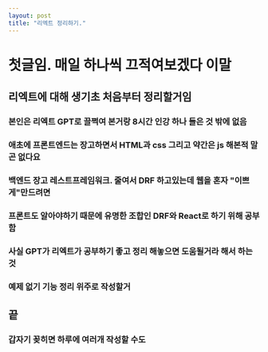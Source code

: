 ```yaml
---
layout: post
title: "리엑트 정리하기."
---
```


# 첫글임. 매일 하나씩 끄적여보겠다 이말

## 리엑트에 대해 생기초 처음부터 정리할거임

### 본인은 리엑트 GPT로 끌쩍여 본거랑 8시간 인강 하나 들은 것 밖에 없음
### 애초에 프론트엔드는 장고하면서 HTML과 css 그리고 약간은 js 해본적 말곤 없다요

### 백엔드 장고 레스트프레임워크. 줄여서 DRF 하고있는데 웹을 혼자 "이쁘게"만드려면 
### 프론트도 알아야하기 때문에 유명한 조합인 DRF와 React로 하기 위해 공부함
### 사실 GPT가 리엑트가 공부하기 좋고 정리 해놓으면 도움될거라 해서 하는 것

### 예제 없기 기능 정리 위주로 작성할거

## 끝

### 갑자기 꽂히면 하루에 여러개 작성할 수도

